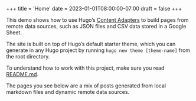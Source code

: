 +++
title = 'Home'
date = 2023-01-01T08:00:00-07:00
draft = false
+++

This demo shows how to use Hugo’s [Content Adapters](https://gohugo.io/content-management/content-adapters/) to build pages from remote data sources, such as JSON files and CSV data stored in a Google Sheet.

The site is built on top of Hugo’s default starter theme, which you can generate in any Hugo project by running `hugo new theme [theme-name]` from the root directory.

To understand how to work with this project, make sure you read [README.md](/).

The pages you see below are a mix of posts generated from local markdown files and dynamic remote data sources.
